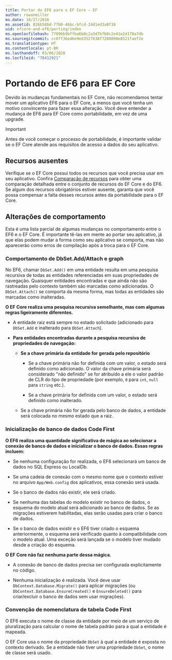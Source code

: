 ```yaml
---
title: Portar do EF6 para o EF Core – EF
author: rowanmiller
ms.date: 10/27/2016
ms.assetid: 826b58bd-77b0-4bbc-bfcd-24d1ed3a8f38
uid: efcore-and-ef6/porting/index
ms.openlocfilehash: 77096b9bffba6b8c2a3d7bfb0c2e41e2d170a7db
ms.sourcegitcommit: cc0ff36e46e9ed3527638f7208000e8521faef2e
ms.translationtype: HT
ms.contentlocale: pt-BR
ms.lasthandoff: 03/06/2020
ms.locfileid: "78412921"
---
```

# <a name="porting-from-ef6-to-ef-core"></a>Portando de EF6 para EF Core

Devido às mudanças fundamentais no EF Core, não recomendamos tentar mover um aplicativo EF6 para o EF Core, a menos que você tenha um motivo convincente para fazer essa alteração.
Você deve entender a mudança de EF6 para EF Core como portabilidade, em vez de uma upgrade.

> [!IMPORTANT]
> Antes de você começar o processo de portabilidade, é importante validar se o EF Core atende aos requisitos de acesso a dados do seu aplicativo.

## <a name="missing-features"></a>Recursos ausentes

Verifique se o EF Core possui todos os recursos que você precisa usar em seu aplicativo. Confira [Comparação de recursos](xref:efcore-and-ef6/index) para obter uma comparação detalhada entre o conjunto de recursos do EF Core e do EF6. Se algum dos recursos obrigatórios estiver ausente, garanta que você possa compensar a falta desses recursos antes da portabilidade para o EF Core.

## <a name="behavior-changes"></a>Alterações de comportamento

Esta é uma lista parcial de algumas mudanças no comportamento entre o EF6 e o EF Core. É importante tê-las em mente ao portar seu aplicativo, já que elas podem mudar a forma como seu aplicativo se comporta, mas não aparecerão como erros de compilação após a troca para o EF Core.

### <a name="dbsetaddattach-and-graph-behavior"></a>Comportamento de DbSet.Add/Attach e graph

No EF6, chamar `DbSet.Add()` em uma entidade resulta em uma pesquisa recursiva de todas as entidades referenciadas em suas propriedades de navegação. Quaisquer entidades encontradas e que ainda não são rastreadas pelo contexto também são marcadas como adicionadas. O `DbSet.Attach()` se comporta da mesma forma, mas todas as entidades são marcadas como inalteradas.

**O EF Core realiza uma pesquisa recursiva semelhante, mas com algumas regras ligeiramente diferentes.**

*  A entidade raiz está sempre no estado solicitado (adicionado para `DbSet.Add` e inalterado para `DbSet.Attach`).

*  **Para entidades encontradas durante a pesquisa recursiva de propriedades de navegação:**

    *  **Se a chave primária da entidade for gerada pelo repositório**

        * Se a chave primária não for definida com um valor, o estado será definido como adicionado. O valor da chave primária será considerado "não definido" se for atribuído a ele o valor padrão de CLR do tipo de propriedade (por exemplo, `0` para `int`, `null` para `string` etc.).

        * Se a chave primária for definida com um valor, o estado será definido como inalterado.

    *  Se a chave primária não for gerada pelo banco de dados, a entidade será colocada no mesmo estado que a raiz.

### <a name="code-first-database-initialization"></a>Inicialização de banco de dados Code First

**O EF6 realiza uma quantidade significativa de mágica ao selecionar a conexão de banco de dados e inicializar o banco de dados. Essas regras incluem:**

* Se nenhuma configuração for realizada, o EF6 selecionará um banco de dados no SQL Express ou LocalDb.

* Se uma cadeia de conexão com o mesmo nome que o contexto estiver no arquivo `App/Web.config` dos aplicativos, essa conexão será usada.

* Se o banco de dados não existir, ele será criado.

* Se nenhuma das tabelas do modelo existir no banco de dados, o esquema do modelo atual será adicionado ao banco de dados. Se as migrações estiverem habilitadas, elas serão usadas para criar o banco de dados.

* Se o banco de dados existir e o EF6 tiver criado o esquema anteriormente, o esquema será verificado quanto à compatibilidade com o modelo atual. Uma exceção será lançada se o modelo tiver mudado desde a criação do esquema.

**O EF Core não faz nenhuma parte dessa mágica.**

* A conexão de banco de dados precisa ser configurada explicitamente no código.

* Nenhuma inicialização é realizada. Você deve usar `DbContext.Database.Migrate()` para aplicar migrações (ou `DbContext.Database.EnsureCreated()` e `EnsureDeleted()` para criar/excluir o banco de dados sem usar migrações).

### <a name="code-first-table-naming-convention"></a>Convenção de nomenclatura de tabela Code First

O EF6 executa o nome de classe da entidade por meio de um serviço de pluralização para calcular o nome de tabela padrão para a qual a entidade é mapeada.

O EF Core usa o nome da propriedade `DbSet` à qual a entidade é exposta no contexto derivado. Se a entidade não tiver uma propriedade `DbSet`, o nome de classe será usado.
